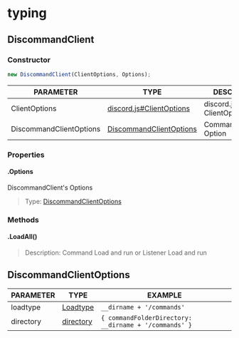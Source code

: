 # typing

## DiscommandClient

### Constructor

```js
new DiscommandClient(ClientOptions, Options);
```

|PARAMETER|TYPE|DESCRIPTION|
|---------|----|-----------|
|ClientOptions|<a href='https://discord.js.org/#/docs/discord.js/stable/typedef/ClientOptions'>discord.js#ClientOptions</a>|discord.js' ClientOptions.|
|DiscommandClientOptions|<a href='#discommandclientoptions'>DiscommandClientOptions</a>|CommandHandler's Option|

### Properties

#### .Options

DiscommandClient's Options

> Type: <a href="#discommandclientoptions">DiscommandClientOptions</a>

### Methods

#### .LoadAll()

> Description: Command Load and run or Listener Load and run

## DiscommandClientOptions

|PARAMETER|TYPE|EXAMPLE|
|---------|----|-------|
|loadtype|<a href="https://github.com/discommand/discommand/blob/main/src/types/index.ts#L3">Loadtype</a>|`__dirname + '/commands'`|
|directory|<a href="https://github.com/discommand/discommand/blob/main/src/types/index.ts#L15">directory</a>|`{ commandFolderDirectory: __dirname + '/commands' }`|